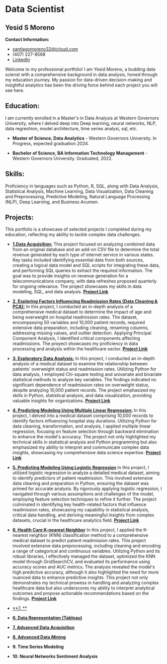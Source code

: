 # Data Scientist

## Yesid S Moreno

**Contact Information:** 

- [santiagomoreno32@icloud.com](mailto:santiagomoreno32@icloud.com) 
- (407) 227-8568 
- [LinkedIn](https://www.linkedin.com/in/yesid-moreno-883bb3181/)
  
Welcome to my professional portfolio! I am Yesid Moreno, a budding data scienst with a comprehensive background in data analysis, honed through my education journey. My passion for data-driven decision-making and insightful analytics has been the driving force behind each project you will see here.

## Education:

I am currently enrolled in a  Master's in Data Analysis at Western Governors University, where I delved deep into Deep learning, neural networks, NLP, data regreshion, model architecture, time series analysi, sql, etc. 

-  **Master of Science, Data Analytics** - Western Governors University. In Progress, expected graduation 2024.

-  **Bachelor of Science, BA Information Technology Management** - Western Governors University. Graduated, 2022.

  
## Skills:

Proficiency in languages such as Python, R, SQL, along with Data Analysis, Statistical Analysis, Machine Learning, Data Visualization, Data Cleaning and Preprocessing, Predictive Modeling, Natural Language Processing (NLP), Deep Learning, and Business Acumen.


## Projects:

This portfolio is a showcase of selected projects I completed during my education, reflecting my ability to tackle complex data challenges.


- [**1.Data Acquisition:**](Projects/Data_Aqcuisition.md)
This project focused on analyzing combined data from an original database and an add-on CSV file to determine the total revenue generated by each type of internet service in various states. Key tasks included identifying essential data from both sources, creating a logical data model and SQL scripts for integrating these data, and performing SQL queries to extract the required information. The goal was to provide insights on revenue generation for a telecommunications company, with data refreshes proposed quarterly for ongoing relevance. The project showcases my skills in data modeling, SQL, and data analysis.
[**Project Link**](Projects/Data_Aqcuisition.md)

- [**2. Exploring Factors Influencing Readmission Rates (Data Cleaning & PCA):**](Projects/Data_Cleaning.md)
In this project, I conducted an in-depth analysis of a comprehensive medical dataset to determine the impact of age and being overweight on hospital readmission rates. The dataset, encompassing 50 variables and 10,000 patient records, required extensive data preparation, including cleaning, renaming columns, addressing missing values, and outlier detection. Applying Principal Component Analysis, I identified critical components affecting readmissions. The proyect showcases my proficiency in data processing and analysis within the healthcare sector.
[**Project Link**](Projects/Data_Cleaning.md)

- [**3. Exploratory Data Analysis:**](Projects/Exploratory_DataAnalysis.md)
In this project, I conducted an in-depth analysis of a medical dataset to examine the relationship between patients' overweight status and readmission rates. Utilizing Python for data analysis, I employed Chi-square testing and univariate and bivariate statistical methods to analyze key variables. The findings indicated no significant dependence of readmission rates on overweight status, despite analyzing 10,000 patient records. The project emphasized my skills in Python, statistical analysis, and data visualization, providing valuable insights for organizations.
[**Project Link**](Projects/Exploratory_DataAnalysis.md)
  
- [**4. Predicting Modeling Using Multiple Linear Regression:**](Projects/Predictive_Modeling.md)
In this project, I delved into a medical dataset comprising 10,000 records to identify factors influencing hospital stay durations. Utilizing Python for data cleaning, transformation, and analysis, I applied multiple linear regression, focusing on feature selection through backward elimination to enhance the model's accuracy. The project not only highlighted my technical skills in statistical analysis and Python programming but also emphasized my ability to interpret and communicate complex data insights, showcasing my comprehensive data science expertise.
[**Project Link**](Projects/Predictive_Modeling.md)

- [**5. Predicting Modeling Using Logistic Regression**](Projects/Predicting_modeling2.md)
In this project, I utilized logistic regression to analyze a detailed medical dataset, aiming to identify predictors of patient readmission. This involved extensive data cleaning and preparation in Python, ensuring the dataset was primed for accurate analysis. By rigorously applying logistic regression, I navigated through various assumptions and challenges of the model, employing feature selection techniques to refine it further. The project culminated in identifying key health-related factors that influence readmission rates, showcasing my capability in statistical analysis, critical data handling, and deriving meaningful insights from complex datasets, crucial in the healthcare analytics field.
[**Project Link**](Projects/Predicting_modeling2.md)


- [**6. Health Care K-nearest Neighbor**](Projects/Data_Mining.md)
In this project, I applied the K-nearest neighbor (KNN) classification method to a comprehensive medical dataset to predict patient readmission rates. This project involved extensive data preprocessing, including cleaning and encoding a range of categorical and continuous variables. Utilizing Python and its robust libraries, I effectively managed the dataset, optimized the KNN model through GridSearchCV, and evaluated its performance using accuracy scores and AUC metrics. The analysis revealed the model's high predictive accuracy, although it also highlighted the need for more nuanced data to enhance predictive insights. This project not only demonstrates my technical prowess in handling and analyzing complex healthcare data but also underscores my ability to interpret analytical outcomes and propose actionable recommendations based on the findings.
[**Project Link**](Projects/Data_Mining.md)

- [**7. **](Projects/data_mining2.md)

- [**6. Data Representation (Tableau)**](Projects/Data_Representation.md)
 
- [**7. Advanced Data Acquisition**](Projects/Advanced_Dataacquisition.md)

- [**8. Advanced Data Mining**](Projects/Advanced_Datamining.md)

- **9. Time Series Modeling**

- **10. Neural Networks Sentiment Analysis**

